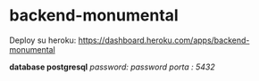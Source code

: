 # backend-monumental

Deploy su heroku: https://dashboard.heroku.com/apps/backend-monumental

**database postgresql**
*password: password*
*porta : 5432*